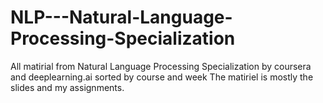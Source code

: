 # NLP---Natural-Language-Processing-Specialization
All matirial from Natural Language Processing Specialization by coursera and deeplearning.ai sorted by course and week
The matiriel is mostly the slides and my assignments.
